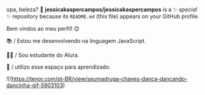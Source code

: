 opa, beleza? 🤝
**jessicakaspercampos/jessicakaspercampos** is a ✨ _special_ ✨ repository because its `README.md` (this file) appears on your GitHub profile.

Bem vindos ao meu perfil! 😊


📚 / Estou me desenvolvendo na linguagem JavaScript.

🧑‍🏫 / Sou estudante do Alura.

📝 / utilizo esse espaço para aprendizado.




![(https://tenor.com/pt-BR/view/seumadruga-chaves-danca-dancando-dancinha-gif-5903103)
